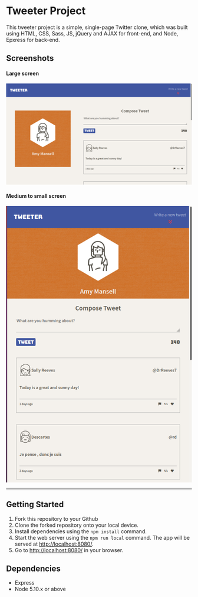 # Tweeter Project

This tweeter project is a simple, single-page Twitter clone, which was built using HTML, CSS, Sass, JS, jQuery and AJAX for front-end, and Node, Epxress for back-end. 

## Screenshots
#### Large screen
!["Screenshot of the app on large screen"](https://github.com/LDeng928/tweeter-project-2021/blob/master/docs/large-screen.png?raw=true)


#### Medium to small screen
!["Screenshot of the app on medium to small screen"](https://github.com/LDeng928/tweeter-project-2021/blob/master/docs/medium-small-screen.png?raw=true)

---

## Getting Started

1. Fork this repository to your Github
2. Clone the forked repository onto your local device.
3. Install dependencies using the `npm install` command.
3. Start the web server using the `npm run local` command. The app will be served at <http://localhost:8080/>.
4. Go to <http://localhost:8080/> in your browser.

## Dependencies

- Express
- Node 5.10.x or above
